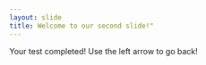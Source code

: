 ```yaml
---
layout: slide
title: Welcome to our second slide!"
---
```

Your test completed!
Use the left arrow to go back!
